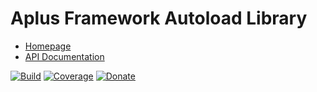 # Aplus Framework Autoload Library

- [Homepage](https://the-framework.gitlab.io/libraries/autoload.html)
- [API Documentation](https://the-framework.gitlab.io/libraries/autoload/docs/)

[![Build](https://gitlab.com/the-framework/libraries/autoload/badges/master/pipeline.svg)](https://gitlab.com/the-framework/libraries/autoload/-/jobs)
[![Coverage](https://gitlab.com/the-framework/libraries/autoload/badges/master/coverage.svg?job=test:php)](https://the-framework.gitlab.io/libraries/autoload/coverage/)
[![Donate](https://img.shields.io/badge/Donate-PayPal-blue.svg)](https://www.paypal.com/cgi-bin/webscr?cmd=_s-xclick&hosted_button_id=NGBNW5PY4VSJ4)
